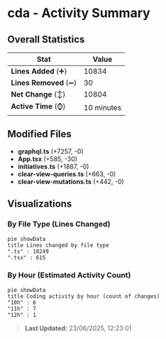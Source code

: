 # cda - Activity Summary 

## Overall Statistics

| Stat                   | Value                                                             |
| ---------------------- | ----------------------------------------------------------------- |
| **Lines Added** (➕)   | 10834                                          |
| **Lines Removed** (➖) | 30                                        |
| **Net Change** (↕)    | 10804                |
| **Active Time** (⌚)   | 10 minutes |


## Modified Files
- **graphql.ts** (+7257, -0)
- **App.tsx** (+585, -30)
- **initiatives.ts** (+1887, -0)
- **clear-view-queries.ts** (+663, -0)
- **clear-view-mutations.ts** (+442, -0)

## Visualizations

### By File Type (Lines Changed)

```mermaid
pie showData
title Lines changed by file type
".ts" : 10249
".tsx" : 615
```

### By Hour (Estimated Activity Count)

```mermaid
pie showData
title Coding activity by hour (count of changes)
"10h" : 6
"11h" : 7
"12h" : 1
```


> **Last Updated:** 23/06/2025, 12:23:01